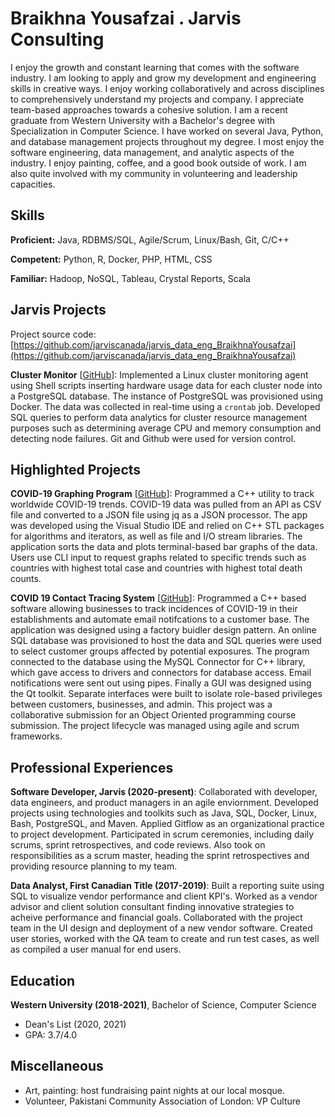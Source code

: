 # Braikhna Yousafzai . Jarvis Consulting

I enjoy the growth and constant learning that comes with the software industry. I am looking to apply and grow my development and engineering skills in creative ways. I enjoy working collaboratively and across disciplines to comprehensively understand my projects and company. I appreciate team-based approaches towards a cohesive solution. I am a recent graduate from Western University with a Bachelor's degree with Specialization in Computer Science. I have worked on several Java, Python, and database management projects throughout my degree. I most enjoy the software engineering, data management, and analytic aspects of the industry. I enjoy painting, coffee, and a good book outside of work. I am also quite involved with my community in volunteering and leadership capacities.

## Skills

**Proficient:** Java, RDBMS/SQL, Agile/Scrum, Linux/Bash, Git, C/C++

**Competent:** Python, R, Docker, PHP, HTML, CSS

**Familiar:** Hadoop, NoSQL, Tableau, Crystal Reports, Scala

## Jarvis Projects

Project source code: [https://github.com/jarviscanada/jarvis_data_eng_BraikhnaYousafzai](https://github.com/jarviscanada/jarvis_data_eng_BraikhnaYousafzai)


**Cluster Monitor** [[GitHub](https://github.com/jarviscanada/jarvis_data_eng_BraikhnaYousafzai/tree/masterhttps://github.com/jarviscanada/jarvis_data_eng_BraikhnaYousafzai/tree/master/linux_sql)]: Implemented a Linux cluster monitoring agent using Shell scripts inserting hardware usage data for each cluster node into a PostgreSQL database. The instance of PostgreSQL was provisioned using Docker. The data was collected in real-time using a `crontab` job. Developed SQL queries to perform data analytics for cluster resource management purposes such as determining average CPU and memory consumption and detecting node failures. Git and Github were used for version control.


## Highlighted Projects
**COVID-19 Graphing Program** [[GitHub](https://github.com/bmaqs/CS3307-Assignments/tree/master/A1)]: Programmed a C++ utility to track worldwide COVID-19 trends. COVID-19 data was pulled from an API as CSV file and converted to a JSON file using jq as a JSON processor. The app was developed using the Visual Studio IDE and relied on C++ STL packages for algorithms and iterators, as well as file and I/O stream libraries. The application sorts the data and plots terminal-based bar graphs of the data. Users use CLI input to request graphs related to specific trends such as countries with highest total case and countries with highest total death counts.

**COVID 19 Contact Tracing System** [[GitHub](https://github.com/bmaqs/CS3307-Assignments/tree/master/Group-45-Project)]: Programmed a C++ based software allowing businesses to track incidences of COVID-19 in their establishments and automate email notifcations to a customer base. The application was designed using a factory buidler design pattern. An online SQL database was provisioned to host the data and SQL queries were used to select customer groups affected by potential exposures. The program connected to the database using the MySQL Connector for C++ library, which gave access to drivers and connectors for database access. Email notifications were sent out using pipes. Finally a GUI was designed using the Qt toolkit. Separate interfaces were built to isolate role-based privileges between customers, businesses, and admin. This project was a collaborative submission for an Object Oriented programming course submission. The project lifecycle was managed using agile and scrum frameworks.


## Professional Experiences

**Software Developer, Jarvis (2020-present)**: Collaborated with developer, data engineers, and product managers in an agile enviornment. Developed projects using technologies and toolkits such as Java, SQL, Docker, Linux, Bash, PostgreSQL, and Maven. Applied Gitflow as an organizational practice to project development. Participated in scrum ceremonies, including daily scrums, sprint retrospectives, and code reviews. Also took on responsibilities as a scrum master, heading the sprint retrospectives and providing resource planning to my team.

**Data Analyst, First Canadian Title (2017-2019)**: Built a reporting suite using SQL to visualize vendor performance and client KPI's. Worked as a vendor advisor and client solution consultant finding innovative strategies to acheive performance and financial goals. Collaborated with the project team in the UI design and deployment of a new vendor software. Created user stories, worked with the QA team to create and run test cases, as well as compiled a user manual for end users.


## Education
**Western University (2018-2021)**, Bachelor of Science, Computer Science
- Dean's List (2020, 2021)
- GPA: 3.7/4.0


## Miscellaneous
- Art, painting: host fundraising paint nights at our local mosque.
- Volunteer, Pakistani Community Association of London: VP Culture